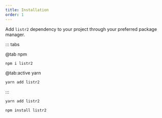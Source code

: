 ```yaml
---
title: Installation
order: 1
---
```


Add `listr2` dependency to your project through your preferred package manager.

<!-- more -->

::: tabs

@tab npm

```bash
npm i listr2
```

@tab:active yarn

```bash
yarn add listr2
```

:::

<code-group>
  <code-block label="Yarn" active>

```bash
yarn add listr2
```

  </code-block>
  <code-block label="NPM">

```bash
npm install listr2
```

  </code-block>
</code-group>
